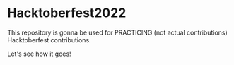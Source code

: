 # Hacktoberfest2022
This repository is gonna be used for PRACTICING (not actual contributions) Hacktoberfest contributions.

Let's see how it goes!

